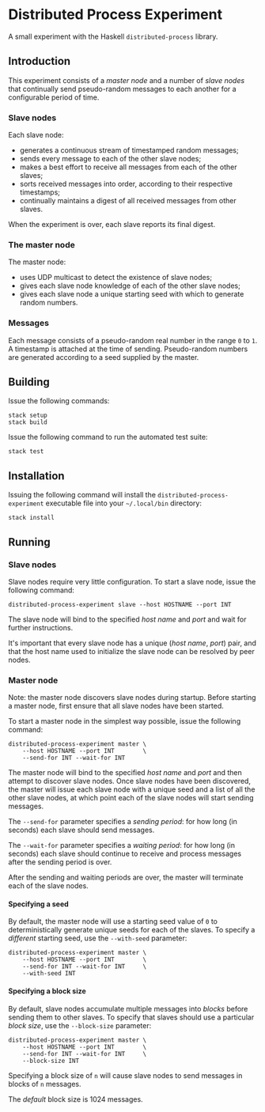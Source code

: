 # Distributed Process Experiment

A small experiment with the Haskell `distributed-process` library.

## Introduction

This experiment consists of a *master node* and a number of *slave nodes* that continually send pseudo-random messages to each another for a configurable period of time.

### Slave nodes

Each slave node:

* generates a continuous stream of timestamped random messages;
* sends every message to each of the other slave nodes;
* makes a best effort to receive all messages from each of the other slaves;
* sorts received messages into order, according to their respective timestamps;
* continually maintains a digest of all received messages from other slaves.

When the experiment is over, each slave reports its final digest.

### The master node

The master node:

* uses UDP multicast to detect the existence of slave nodes;
* gives each slave node knowledge of each of the other slave nodes;
* gives each slave node a unique starting seed with which to generate random numbers.

### Messages

Each message consists of a pseudo-random real number in the range `0` to `1`. A timestamp is attached at the time of sending. Pseudo-random numbers are generated according to a seed supplied by the master.

## Building

Issue the following commands:
```
stack setup
stack build
```

Issue the following command to run the automated test suite:
```
stack test
```

## Installation

Issuing the following command will install the `distributed-process-experiment` executable file into your `~/.local/bin` directory:
```
stack install
```

## Running

### Slave nodes

Slave nodes require very little configuration. To start a slave node, issue the following command:
```
distributed-process-experiment slave --host HOSTNAME --port INT
```
The slave node will bind to the specified *host name* and *port* and wait for further instructions.

It's important that every slave node has a unique (*host name*, *port*) pair, and that the host name used to initialize the slave node can be resolved by peer nodes.

### Master node

Note: the master node discovers slave nodes during startup. Before starting a master node, first ensure that all slave nodes have been started.

To start a master node in the simplest way possible, issue the following command:
```
distributed-process-experiment master \
    --host HOSTNAME --port INT        \
    --send-for INT --wait-for INT
```
The master node will bind to the specified *host name* and *port* and then attempt to discover slave nodes. Once slave nodes have been discovered, the master will issue each slave node with a unique seed and a list of all the other slave nodes, at which point each of the slave nodes will start sending messages.

The `--send-for` parameter specifies a *sending period*: for how long (in seconds) each slave should send messages.

The `--wait-for` parameter specifies a *waiting period*: for how long (in seconds) each slave should continue to receive and process messages after the sending period is over.

After the sending and waiting periods are over, the master will terminate each of the slave nodes.

#### Specifying a seed

By default, the master node will use a starting seed value of `0` to deterministically generate unique seeds for each of the slaves. To specify a *different* starting seed, use the  `--with-seed` parameter:
```
distributed-process-experiment master \
    --host HOSTNAME --port INT        \
    --send-for INT --wait-for INT     \
    --with-seed INT
```

#### Specifying a block size

By default, slave nodes accumulate multiple messages into *blocks* before sending them to other slaves. To specify that slaves should use a particular *block size*, use the `--block-size` parameter:
```
distributed-process-experiment master \
    --host HOSTNAME --port INT        \
    --send-for INT --wait-for INT     \
    --block-size INT
```

Specifying a block size of `n` will cause slave nodes to send messages in blocks of `n` messages.

The *default* block size is 1024 messages.
